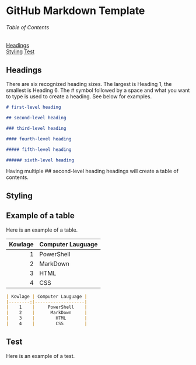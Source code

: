 # GitHub Markdown Template

###### Table of Contents  
[Headings](https://github.com/XXLMandalorian013/Docs-Sofware-SAS-Public/tree/main/Templates/GitHubMDTemplate#headings)  
[Styling](https://github.com/XXLMandalorian013/Docs-Sofware-SAS-Public/tree/main/Templates/GitHubMDTemplate#styling)
[Test](https://github.com/XXLMandalorian013/Docs-Sofware-SAS-Public/tree/main/Templates/GitHubMDTemplate#test)



## Headings

There are six recognized heading sizes. The largest is Heading 1, the smallest is Heading 6. The # symbol followed by a space and what you want to type is used to create a heading. See below for examples.

```markdown
# first-level heading

## second-level heading

### third-level heading

#### fourth-level heading

##### fifth-level heading

###### sixth-level heading
```

Having multiple ## second-level heading headings will create a table of contents.



## Styling


## Example of a table

Here is an example of a table.


| Kowlage | Computer Lauguage |
|--------:|-------------------|
|    1    |     PowerShell    |
|    2    |      MarkDown     |
|    3    |        HTML       |
|    4    |        CSS        |

```markdown
| Kowlage | Computer Lauguage |
|--------:|-------------------|
|    1    |     PowerShell    |
|    2    |      MarkDown     |
|    3    |        HTML       |
|    4    |        CSS        |
```






## Test

Here is an example of a test.